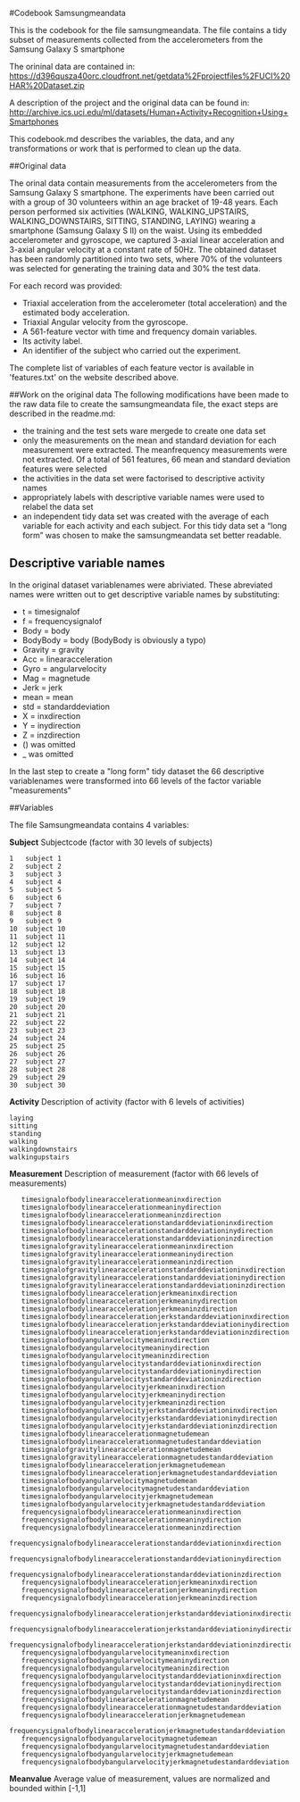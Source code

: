 #Codebook Samsungmeandata

This is the codebook for the file samsungmeandata. The file contains a tidy subset of measurements collected from the accelerometers from the Samsung Galaxy S smartphone

The orininal data are contained in: https://d396qusza40orc.cloudfront.net/getdata%2Fprojectfiles%2FUCI%20HAR%20Dataset.zip

A description of the project and the original data can be found in:  http://archive.ics.uci.edu/ml/datasets/Human+Activity+Recognition+Using+Smartphones


This codebook.md describes the variables, the data, and any transformations or work that is performed to clean up the data.

##Original data 

The orinal data contain measurements from the accelerometers from the Samsung Galaxy S smartphone. The experiments have been carried out with a group of 30 volunteers within an age bracket of 19-48 years. Each person performed six activities (WALKING, WALKING_UPSTAIRS, WALKING_DOWNSTAIRS, SITTING, STANDING, LAYING) wearing a smartphone (Samsung Galaxy S II) on the waist. Using its embedded accelerometer and gyroscope, we captured 3-axial linear acceleration and 3-axial angular velocity at a constant rate of 50Hz. The obtained dataset has been randomly partitioned into two sets, where 70% of the volunteers was selected for generating the training data and 30% the test data. 

For each record was provided:

- Triaxial acceleration from the accelerometer (total acceleration) and the estimated body acceleration.
- Triaxial Angular velocity from the gyroscope. 
- A 561-feature vector with time and frequency domain variables. 
- Its activity label. 
- An identifier of the subject who carried out the experiment.
 
The complete list of variables of each feature vector is available in 'features.txt' on the website described above.

##Work on the original data
The following modifications have been made to the raw data file to create the samsungmeandata file, the exact steps are described in the readme.md:
-	the training and the test sets ware mergede to create one data set
-	only the measurements on the mean and standard deviation for each measurement were extracted. The meanfrequency measurements were not extracted. Of a total of 561 features, 66 mean and standard deviation features were selected  
-	the activities in the data set were factorised to descriptive activity names 
-	appropriately labels with descriptive variable names were used to relabel the data set
-	an independent tidy data set was created with the average of each variable for each activity and each subject. For this tidy data set a “long form” was chosen to make the samsungmeandata set better readable.

## Descriptive variable names

In the original dataset variablenames were abriviated. These abreviated names were written out to get descriptive variable names by substituting:
-	t = timesignalof
-	f = frequencysignalof
-	Body = body
-	BodyBody = body (BodyBody is obviously a typo)
-	Gravity = gravity
-	Acc = linearacceleration
-	Gyro = angularvelocity
-	Mag = magnetude
-	Jerk = jerk
-	mean = mean
-	std = standarddeviation
-	X = inxdirection
-	Y = inydirection
-	Z = inzdirection
-	()  was omitted
-	_   was omitted

In the last step to create a "long form" tidy dataset the 66 descriptive variablenames were transformed into 66 levels of the factor variable "measurements"

##Variables

The file Samsungmeandata contains 4 variables: 

**Subject** 
	Subjectcode (factor with 30 levels of subjects)
	
	1	subject 1 
	2	subject 2
	3	subject 3
	4	subject 4
	5 	subject 5
	6	subject 6 
	7	subject 7
	8	subject 8
	9	subject 9
	10 	subject 10
	11	subject 11 
	12	subject 12
	13	subject 13
	14	subject 14
	15 	subject 15
	16	subject 16
	17	subject 17
	18	subject 18
	19	subject 19
	20 	subject 20
	21	subject 21 
	22	subject 22
	23	subject 23
	24	subject 24
	25 	subject 25
	26	subject 26
	27	subject 27
	28	subject 28
	29	subject 29
	30 	subject 30
	
**Activity**
	Description of activity (factor with 6 levels of activities)
	
	laying
	sitting
	standing
	walking
	walkingdownstairs
	walkingupstairs
	
	

**Measurement** 
       Description of measurement (factor with 66 levels of measurements)
       
       timesignalofbodylinearaccelerationmeaninxdirection
       timesignalofbodylinearaccelerationmeaninydirection
       timesignalofbodylinearaccelerationmeaninzdirection
       timesignalofbodylinearaccelerationstandarddeviationinxdirection
       timesignalofbodylinearaccelerationstandarddeviationinydirection
       timesignalofbodylinearaccelerationstandarddeviationinzdirection
       timesignalofgravitylinearaccelerationmeaninxdirection
       timesignalofgravitylinearaccelerationmeaninydirection
       timesignalofgravitylinearaccelerationmeaninzdirection
       timesignalofgravitylinearaccelerationstandarddeviationinxdirection
       timesignalofgravitylinearaccelerationstandarddeviationinydirection
       timesignalofgravitylinearaccelerationstandarddeviationinzdirection
       timesignalofbodylinearaccelerationjerkmeaninxdirection
       timesignalofbodylinearaccelerationjerkmeaninydirection
       timesignalofbodylinearaccelerationjerkmeaninzdirection
       timesignalofbodylinearaccelerationjerkstandarddeviationinxdirection
       timesignalofbodylinearaccelerationjerkstandarddeviationinydirection
       timesignalofbodylinearaccelerationjerkstandarddeviationinzdirection
       timesignalofbodyangularvelocitymeaninxdirection
       timesignalofbodyangularvelocitymeaninydirection
       timesignalofbodyangularvelocitymeaninzdirection
       timesignalofbodyangularvelocitystandarddeviationinxdirection
       timesignalofbodyangularvelocitystandarddeviationinydirection
       timesignalofbodyangularvelocitystandarddeviationinzdirection
       timesignalofbodyangularvelocityjerkmeaninxdirection
       timesignalofbodyangularvelocityjerkmeaninydirection
       timesignalofbodyangularvelocityjerkmeaninzdirection
       timesignalofbodyangularvelocityjerkstandarddeviationinxdirection
       timesignalofbodyangularvelocityjerkstandarddeviationinydirection
       timesignalofbodyangularvelocityjerkstandarddeviationinzdirection
       timesignalofbodylinearaccelerationmagnetudemean
       timesignalofbodylinearaccelerationmagnetudestandarddeviation
       timesignalofgravitylinearaccelerationmagnetudemean
       timesignalofgravitylinearaccelerationmagnetudestandarddeviation
       timesignalofbodylinearaccelerationjerkmagnetudemean
       timesignalofbodylinearaccelerationjerkmagnetudestandarddeviation
       timesignalofbodyangularvelocitymagnetudemean
       timesignalofbodyangularvelocitymagnetudestandarddeviation
       timesignalofbodyangularvelocityjerkmagnetudemean
       timesignalofbodyangularvelocityjerkmagnetudestandarddeviation
       frequencysignalofbodylinearaccelerationmeaninxdirection
       frequencysignalofbodylinearaccelerationmeaninydirection
       frequencysignalofbodylinearaccelerationmeaninzdirection
       frequencysignalofbodylinearaccelerationstandarddeviationinxdirection
       frequencysignalofbodylinearaccelerationstandarddeviationinydirection
       frequencysignalofbodylinearaccelerationstandarddeviationinzdirection
       frequencysignalofbodylinearaccelerationjerkmeaninxdirection
       frequencysignalofbodylinearaccelerationjerkmeaninydirection
       frequencysignalofbodylinearaccelerationjerkmeaninzdirection
       frequencysignalofbodylinearaccelerationjerkstandarddeviationinxdirection
       frequencysignalofbodylinearaccelerationjerkstandarddeviationinydirection
       frequencysignalofbodylinearaccelerationjerkstandarddeviationinzdirection
       frequencysignalofbodyangularvelocitymeaninxdirection
       frequencysignalofbodyangularvelocitymeaninydirection
       frequencysignalofbodyangularvelocitymeaninzdirection
       frequencysignalofbodyangularvelocitystandarddeviationinxdirection
       frequencysignalofbodyangularvelocitystandarddeviationinydirection
       frequencysignalofbodyangularvelocitystandarddeviationinzdirection
       frequencysignalofbodylinearaccelerationmagnetudemean
       frequencysignalofbodylinearaccelerationmagnetudestandarddeviation
       frequencysignalofbodylinearaccelerationjerkmagnetudemean
       frequencysignalofbodylinearaccelerationjerkmagnetudestandarddeviation
       frequencysignalofbodyangularvelocitymagnetudemean
       frequencysignalofbodyangularvelocitymagnetudestandarddeviation
       frequencysignalofbodyangularvelocityjerkmagnetudemean
       frequencysignalofbodybangularvelocityjerkmagnetudestandarddeviation

**Meanvalue**
	Average value of measurement, values are normalized and bounded within [-1,1]	
